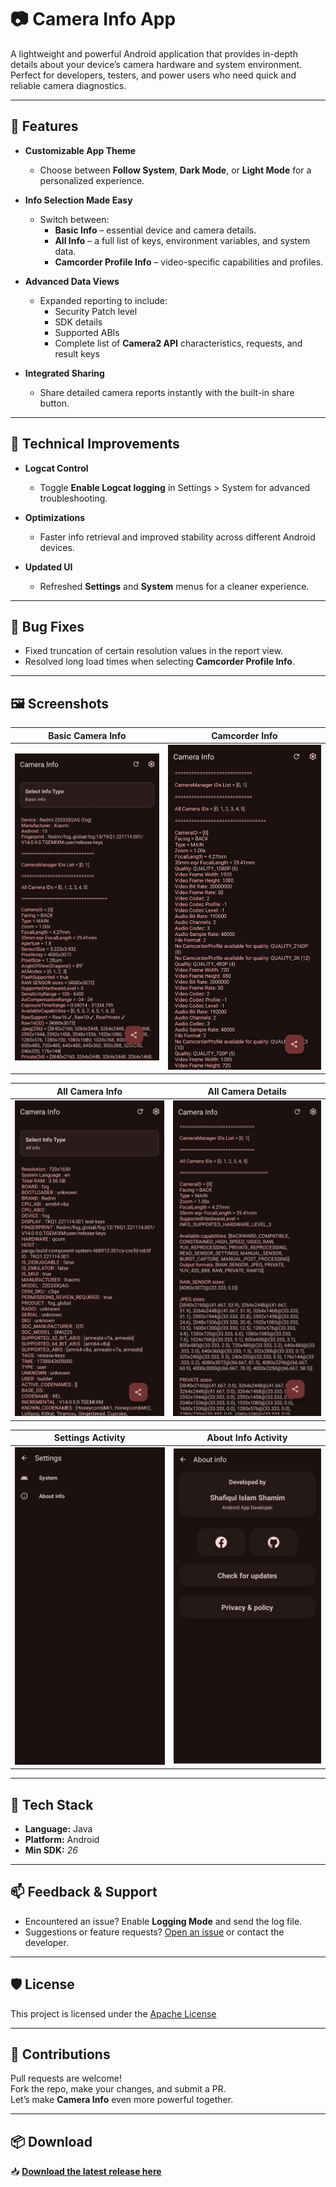 # 📷 Camera Info App  

A lightweight and powerful Android application that provides in-depth details about your device’s camera hardware and system environment. Perfect for developers, testers, and power users who need quick and reliable camera diagnostics.  

---

## 🚀 Features  

- **Customizable App Theme**  
  - Choose between **Follow System**, **Dark Mode**, or **Light Mode** for a personalized experience.  

- **Info Selection Made Easy**  
  - Switch between:  
    - **Basic Info** – essential device and camera details.  
    - **All Info** – a full list of keys, environment variables, and system data.  
    - **Camcorder Profile Info** – video-specific capabilities and profiles.  

- **Advanced Data Views**  
  - Expanded reporting to include:  
    - Security Patch level  
    - SDK details  
    - Supported ABIs  
    - Complete list of **Camera2 API** characteristics, requests, and result keys  

- **Integrated Sharing**  
  - Share detailed camera reports instantly with the built-in share button.  

---

## 🔧 Technical Improvements  

- **Logcat Control**  
  - Toggle **Enable Logcat logging** in Settings > System for advanced troubleshooting.  

- **Optimizations**  
  - Faster info retrieval and improved stability across different Android devices.  

- **Updated UI**  
  - Refreshed **Settings** and **System** menus for a cleaner experience.  

---

## 🐞 Bug Fixes  

- Fixed truncation of certain resolution values in the report view.  
- Resolved long load times when selecting **Camcorder Profile Info**.

---

## 🖼️ Screenshots

| Basic Camera Info | Camcorder Info |
|--------------------------|------------------|
| ![](https://github.com/ShafiqulIslamShamim/Camera-Info/raw/main/screenshots/basic_info.jpg) | ![](https://github.com/ShafiqulIslamShamim/Camera-Info/raw/main/screenshots/camcoder_info.jpg) |

| All Camera Info | All Camera Details |
|-------------|----------------|
| ![](https://github.com/ShafiqulIslamShamim/Camera-Info/raw/main/screenshots/all_info.jpg) | ![](https://github.com/ShafiqulIslamShamim/Camera-Info/raw/main/screenshots/all_info_details.jpg) |

| Settings Activity | About Info Activity |
|--------------------------|------------------------|
| ![](https://github.com/ShafiqulIslamShamim/Camera-Info/raw/main/screenshots/settings.jpg) | ![](https://github.com/ShafiqulIslamShamim/Camera-Info/raw/main/screenshots/about_info.jpg) |

---

## 🔧 Tech Stack

- **Language:** Java
- **Platform:** Android  
- **Min SDK:** *26*

---

## 📫 Feedback & Support

- Encountered an issue? Enable **Logging Mode** and send the log file.
- Suggestions or feature requests? [Open an issue](https://github.com/ShafiqulIslamShamim/Camera-Info/issues) or contact the developer.

---

## 🛡️ License

This project is licensed under the [Apache License](LICENSE)

---

## 🙌 Contributions

Pull requests are welcome!  
Fork the repo, make your changes, and submit a PR.  
Let’s make **Camera Info** even more powerful together.

---

## 📦 Download

📥 **[Download the latest release here](https://github.com/ShafiqulIslamShamim/Camera-Info/releases/tag/v1.2)**  
